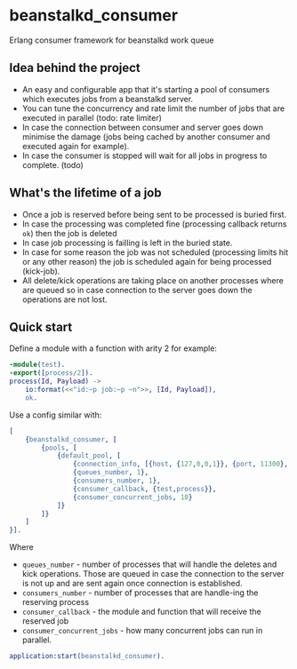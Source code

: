 # beanstalkd_consumer

Erlang consumer framework for beanstalkd work queue

Idea behind the project
-----------------------

- An easy and configurable app that it's starting a pool of consumers which executes jobs from a beanstalkd server.
- You can tune the concurrency and rate limit the number of jobs that are executed in parallel (todo: rate limiter)
- In case the connection between consumer and server goes down minimise the damage (jobs being cached by another consumer and executed again for example).
- In case the consumer is stopped will wait for all jobs in progress to complete. (todo)

What's the lifetime of a job
----------------------------

- Once a job is reserved before being sent to be processed is buried first. 
- In case the processing was completed fine (processing callback returns `ok`) then the job is deleted 
- In case job processing is failling is left in the buried state. 
- In case for some reason the job was not scheduled (processing limits hit or any other reason) the job is scheduled again for being processed (kick-job).
- All delete/kick operations are taking place on another processes where are queued so in case connection to the server goes down the operations are not lost.

Quick start
-----------

Define a module with a function with arity 2 for example:

```erlang
-module(test).
-export([process/2]).
process(Id, Payload) ->
    io:format(<<"id:~p job:~p ~n">>, [Id, Payload]),
    ok.
```

Use a config similar with:

```erlang
[
    {beanstalkd_consumer, [
        {pools, [
            {default_pool, [
                {connection_info, [{host, {127,0,0,1}}, {port, 11300}, {timeout, 5000}, {tube, undefined}]},
                {queues_number, 1},
                {consumers_number, 1},
                {consumer_callback, {test,process}},
                {consumer_concurrent_jobs, 10}
            ]}
        ]}
    ]
}].
```

Where

- `queues_number` - number of processes that will handle the deletes and kick operations. Those are queued in case the 
connection to the server is not up and are sent again once connection is established.
- `consumers_number` - number of processes that are handle-ing the reserving process
- `consumer_callback` - the module and function that will receive the reserved job
- `consumer_concurrent_jobs` - how many concurrent jobs can run in parallel.

```erlang
application:start(beanstalkd_consumer).
```


